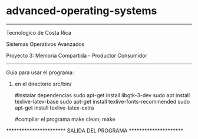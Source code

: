 # advanced-operating-systems

*****************************************************

Tecnologico de Costa Rica

Sistemas Operativos Avanzados

Proyecto 3: Memoria Compartida - Productor Consumidor

*****************************************************


Guia para usar el programa:

1. en el directorio src/bin/
	
	#instalar dependencias
	sudo apt-get install libgtk-3-dev
	sudo apt install texlive-latex-base
	sudo apt-get install texlive-fonts-recommended
	sudo apt-get install texlive-latex-extra

	#compilar el programa
	make clean; make

	

	
	
*********************** SALIDA DEL PROGRAMA *********************



